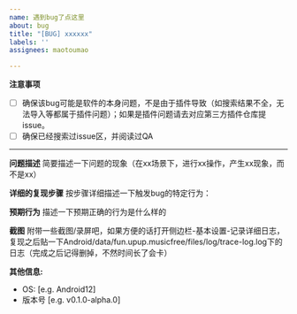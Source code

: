```yaml
---
name: 遇到bug了点这里
about: bug
title: "[BUG] xxxxxx"
labels: ''
assignees: maotoumao

---
```


**注意事项**
- [ ] 确保该bug可能是软件的本身问题，不是由于插件导致（如搜索结果不全，无法导入等都属于插件问题）；如果是插件问题请去对应第三方插件仓库提issue。
- [ ] 确保已经搜索过issue区，并阅读过QA

---

**问题描述**
简要描述一下问题的现象（在xx场景下，进行xx操作，产生xx现象，而不是xx）

**详细的复现步骤**
按步骤详细描述一下触发bug的特定行为：

**预期行为**
描述一下预期正确的行为是什么样的

**截图**
附带一些截图/录屏吧，如果方便的话打开侧边栏-基本设置-记录详细日志，复现之后贴一下Android/data/fun.upup.musicfree/files/log/trace-log.log下的日志（完成之后记得删掉，不然时间长了会卡）

**其他信息:**
 - OS: [e.g. Android12]
 - 版本号 [e.g. v0.1.0-alpha.0]

